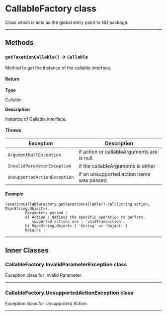 # CallableFactory class

Class which is acts as the global entry point to NU package.

---
## Methods
### `getTaxationCallable()` → `Callable`

Method to get the instance of the callable interface.

#### Return

**Type**

Callable

**Description**

Instance of Callable interface.

#### Throws
|Exception|Description|
|---------|-----------|
|`ArgumentNullException` |  if action or callableArguments are is null. |
|`InvalidParameterException` |  if the callableArguments is either |
|`UnsupportedActionException` |  if an unsupported action name was passed. |

#### Example
```
TaxationCallableFactory.getTaxationCallable().call(String action, Map<String,Object>).
         Parameters passed :
         a) Action : defines the specific operation to perform.
            supported actions are : 'voidTransaction'.
         b) Map<String,Object> { 'String' => 'Object' }
         Returns :
```

---
## Inner Classes

### CallableFactory.InvalidParameterException class

Exception class for Invalid Parameter.

---
### CallableFactory.UnsupportedActionException class

Exception class for Unsupported Action.

---
